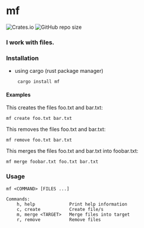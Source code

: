 # mf 
    
![Crates.io](https://img.shields.io/crates/d/mf?style=flat-square) ![GitHub repo size](https://img.shields.io/github/repo-size/clientcrash/mf?style=flat-square)

### I work with files.


### Installation

 - using cargo (rust package manager)  
        
        cargo install mf

#### Examples

This creates the files foo.txt and bar.txt:

	mf create foo.txt bar.txt

This removes the files foo.txt and bar.txt:

	mf remove foo.txt bar.txt

This merges the files foo.txt and bar.txt into foobar.txt:

	mf merge foobar.txt foo.txt bar.txt

### Usage

	mf <COMMAND> [FILES ...]

	Commands:
		h, help             Print help information
		c, create           Create file/s
		m, merge <TARGET>   Merge files into target
		r, remove           Remove files

